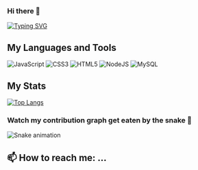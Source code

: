 ### Hi there 👋

[![Typing SVG](https://readme-typing-svg.herokuapp.com/?lines=Full+Stack+Web+Developer)](https://git.io/typing-svg)

## My Languages and Tools
![JavaScript](https://img.shields.io/badge/javascript-%23323330.svg?style=for-the-badge&logo=javascript&logoColor=%23F7DF1E)
![CSS3](https://img.shields.io/badge/css3-%231572B6.svg?style=for-the-badge&logo=css3&logoColor=white)
![HTML5](https://img.shields.io/badge/html5-%23E34F26.svg?style=for-the-badge&logo=html5&logoColor=white)
![NodeJS](https://img.shields.io/badge/Node.JS-%23323330.svg?style=for-the-badge&logo=nodedotjs&logoColor=brightgreen)
![MySQL](https://img.shields.io/badge/MySQL-%231572B6.svg?style=for-the-badge&logo=mysql&logoColor=white)

## My Stats 
[![Top Langs](https://github-readme-stats.vercel.app/api/top-langs/?username=mrsdno)](https://github.com/anuraghazra/github-readme-stats)

### Watch my contribution graph get eaten by the snake 🐍
  
  ![Snake animation](https://github.com/Brainybrian316/mrsdno/blob/output/github-contribution-grid-snake.gif)
  
## 📫 How to reach me: ...

